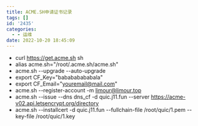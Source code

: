 ```yaml
---
title: ACME.SH申请证书记录
tags: []
id: '2435'
categories:
  - - 运维
date: 2022-10-20 18:45:09
---
```


*   curl https://get.acme.sh sh
*   alias acme.sh="/root/.acme.sh/acme.sh"
*   acme.sh --upgrade --auto-upgrade
*   export CF\_Key="babababababala"
*   export CF\_Email="youremail@mail.com"
*   acme.sh --register-account -m limour@limour.top
*   acme.sh --issue --dns dns\_cf -d quic.j11.fun --server https://acme-v02.api.letsencrypt.org/directory
*   acme.sh --installcert -d quic.j11.fun --fullchain-file /root/quic/1.pem --key-file /root/quic/1.key